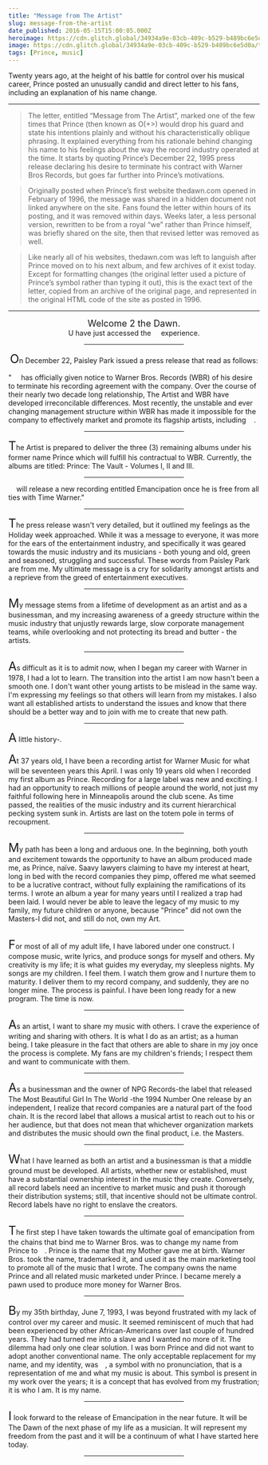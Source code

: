 ```yaml
---
title: "Message from The Artist"
slug: message-from-the-artist
date_published: 2016-05-15T15:00:05.000Z
heroimage: https://cdn.glitch.global/34934a9e-03cb-409c-b529-b489bc6e5d0a/the-dawn-postcard.png?v=1744347797661
image: https://cdn.glitch.global/34934a9e-03cb-409c-b529-b489bc6e5d0a/the-dawn-postcard.png?v=1744347797661
tags: [Prince, music]
---
```


Twenty years ago, at the height of his battle for control over his musical career, Prince posted an unusually candid and direct letter to his fans, including an explanation of his name change.

---

> The letter, entitled “Message from The Artist”, marked one of the few times that Prince (then known as O(+>) would drop his guard and state his intentions plainly and without his characteristically oblique phrasing. It explained everything from his rationale behind changing his name to his feelings about the way the record industry operated at the time. It starts by quoting Prince’s December 22, 1995 press release declaring his desire to terminate his contract with Warner Bros Records, but goes far further into Prince’s motivations.

> Originally posted when Prince’s first website thedawn.com opened in February of 1996, the message was shared in a hidden document not linked anywhere on the site. Fans found the letter within hours of its posting, and it was removed within days. Weeks later, a less personal version, rewritten to be from a royal “we” rather than Prince himself, was briefly shared on the site, then that revised letter was removed as well.

> Like nearly all of his websites, thedawn.com was left to languish after Prince moved on to his next album, and few archives of it exist today. Except for formatting changes (the original letter used a picture of Prince’s symbol rather than typing it out), this is the exact text of the letter, copied from an archive of the original page, and represented in the original HTML code of the site as posted in 1996.

---

<center>
<p>
<font size=4>Welcome 2 the Dawn.</font><br>
U have just accessed the <img src="https://cdn.glitch.global/34934a9e-03cb-409c-b529-b489bc6e5d0a/symbol.gif?v=1744349088819" height=10 width=12 style="display: inline; border: none; width: 12px; height: 10px;"> experience.
<p>
<hr noshade size=1 width=200>
<p>

<font size=5>O</font>n December 22, Paisley Park issued a press release that read as follows:

<p>
</center>
"<img src="https://cdn.glitch.global/34934a9e-03cb-409c-b529-b489bc6e5d0a/symbol.gif?v=1744349088819" height=14 width=15 style="display: inline; border: none; width: 15px; height: 14px;"> has officially given notice to Warner Bros. Records (WBR) of his desire 
to terminate his recording agreement with the company.  Over the course of 
their nearly two decade long relationship, The Artist and WBR have 
developed irreconcilable differences.  Most recently, the unstable and 
ever changing management structure within WBR has made it impossible for 
the company to effectively market and promote its flagship artists, 
including <img src="https://cdn.glitch.global/34934a9e-03cb-409c-b529-b489bc6e5d0a/symbol.gif?v=1744349088819" height=10 width=12 style="display: inline; border: none; width: 12px; height: 10px;">.<p>
<center>
<hr noshade size=1 width=200>
<p>
</center>
<font size=5>T</font>he Artist is prepared to deliver the three (3) remaining albums under his 
former name Prince which will fulfill his contractual to WBR.  Currently, 
the albums are titled: Prince: The Vault - Volumes I, II and III.<p>
<center>
<hr noshade size=1 width=200>
<p>
</center>
<img src="https://cdn.glitch.global/34934a9e-03cb-409c-b529-b489bc6e5d0a/symbol.gif?v=1744349088819" height=10 width=12 style="display: inline; border: none; width: 12px; height: 10px;"> will release a new recording entitled Emancipation once he is free from 
all ties with Time Warner."<p>
<center>
<hr noshade size=1 width=200>
<p>
</center>
<font size=5>T</font>he press release wasn't very detailed, but it outlined my feelings as the 
Holiday week approached.   While it was a message to everyone, it was more 
for the ears of the entertainment industry, and specifically it was geared 
towards the music industry and its musicians - both young and old, green 
and seasoned, struggling and successful.  These words from Paisley Park 
are from me.  My ultimate message is a cry for solidarity amongst artists 
and a reprieve from the greed of entertainment executives.<p>
<center>
<hr noshade size=1 width=200>
<p>
</center>
<font size=5>M</font>y message stems from a lifetime of  development as an artist and as a 
businessman, and my increasing awareness of a greedy structure within the 
music industry that unjustly rewards large, slow corporate management 
teams, while overlooking and not protecting its bread and butter - the 
artists.<p>
<center>
<hr noshade size=1 width=200>
<p>
</center>
<font size=5>A</font>s difficult as it is to admit now, when I began my career with Warner in 
1978, I had a lot to learn.  The transition into the artist I am now 
hasn't been a smooth one.  I don't want other young artists to be mislead 
in the same way.  I'm expressing my feelings so that others will learn 
from my mistakes.  I also want all established artists to understand the 
issues and know that there should be a better way and to join with me to 
create that new path.
<p>
<center>
<hr noshade size=1 width=200>
<p>
</center>
<font size=5>
A</font> little history-.
<p>
<font size=5>A</font>t 37 years old, I have been a recording artist for Warner Music for what 
will be seventeen years this April.  I was only 19 years old when I 
recorded my first album as Prince.   Recording for a large label was new 
and exciting.  I had an opportunity to reach millions of people around the 
world, not just my faithful following here in Minneapolis around the club 
scene.  As time passed, the realities of the music industry and its 
current hierarchical pecking system sunk in.  Artists are last on the 
totem pole in terms of recoupment.<p> 
<center>
<hr noshade size=1 width=200>
<p>
</center>
<font size=5>M</font>y path has been a long and arduous one.  In the beginning, both youth and 
excitement towards the opportunity to have an album produced made me, as 
Prince, naïve.  Saavy lawyers claiming to have my interest at heart, long 
in bed with the record companies they pimp, offered me what seemed to be a 
lucrative contract, without fully explaining the ramifications of its 
terms.  I wrote an album a year for many years until I realized a trap had 
been laid.  I would never be able to leave the legacy of my music to my 
family, my future children or anyone, because "Prince" did not own the 
Masters-I did not, and still do not, own my Art.<p> 
<center>
<hr noshade size=1 width=200>
<p>
</center>
<font size=5>
F</font>or most of all of my adult life, I have labored under one construct.  I 
compose music, write lyrics, and produce songs for myself and others.  My 
creativity is my life; it is what guides my everyday, my sleepless 
nights.  My songs are my children.  I feel them.  I watch them grow and I 
nurture them to maturity.  I deliver them to my record company, and 
suddenly, they are no longer mine.  The process is painful.  I have been 
long ready for a new program.  The time is now.<p> 
<center>
<hr noshade size=1 width=200>
<p>
</center>
<font size=5>A</font>s an artist, I want to share my music with others.  I crave the 
experience of writing and sharing with others.  It is what I do as an 
artist; as a human being.  I take pleasure in the fact that others are 
able to share in my joy once the process is complete.  My fans are my 
children's friends; I respect them and want to communicate with them.<p> 
<center>
<hr noshade size=1 width=200>
<p>
</center>
<font size=5>A</font>s a businessman and the owner of NPG Records-the label that released The 
Most Beautiful Girl In The World -the 1994 Number One release by an 
independent, I realize that record companies are a natural part of the 
food chain.  It is the record label that allows a musical artist to reach 
out to his or her audience, but that does not mean that whichever 
organization markets and distributes the music should own the final 
product, i.e. the Masters.<p> 
<center>
<hr noshade size=1 width=200>
<p>
</center>
<font size=5>W</font>hat I have learned as both an artist and a businessman is that a middle 
ground must be developed.  All artists, whether new or established, must 
have a substantial ownership interest in the music they create.  
Conversely, all record labels need an incentive to market music and push 
it thorough their distribution systems; still, that incentive should not 
be ultimate control.  Record labels have no right to enslave the creators.<p> 
<center>
<hr noshade size=1 width=200>
<p>
</center>
<font size=5>T</font>he first step I have taken towards the ultimate goal of emancipation from 
the chains that bind me to Warner Bros. was to change my name from Prince 
to <img src="https://cdn.glitch.global/34934a9e-03cb-409c-b529-b489bc6e5d0a/symbol.gif?v=1744349088819" width=10 height=12 style="display: inline; border: none; width: 10px; height: 12px;">.  Prince is the name that my Mother gave me at birth.  Warner Bros. 
took the name, trademarked it, and used it as the main marketing tool to 
promote all of the music that I wrote. The company owns the name Prince 
and all related music marketed under Prince.  I became merely a pawn used 
to produce more money for Warner Bros.<p> 
<center>
<hr noshade size=1 width=200>
<p>
</center>
<font size=5>B</font>y my 35th birthday, June 7, 1993, I was beyond frustrated with my lack of 
control over my career and music. It seemed reminiscent of much that had 
been experienced by other African-Americans over last couple of hundred 
years.  They had turned me into a slave and I wanted no more of it.  The 
dilemma had only one clear solution.  I was born Prince and did not want 
to adopt another conventional name.  The only acceptable replacement for 
my name, and my identity, was <img src="https://cdn.glitch.global/34934a9e-03cb-409c-b529-b489bc6e5d0a/symbol.gif?v=1744349088819" width=10 height=12 style="display: inline; border: none; width: 10px; height: 12px;">, a symbol with no pronunciation, that is a 
representation of me and what my music is about.  This symbol is present 
in my work over the years; it is a concept that has evolved from my 
frustration; it is who I am.  It is my name.<p> 
<center>
<hr noshade size=1 width=200>
<p>
</center>
<font size=5>I</font> look forward to the release of Emancipation in the near future.  It will 
be The Dawn of the next phase of my life as a musician.  It will represent 
my freedom from the past and it will be a continuum of what I have started 
here today.  
<p>
<center>
<hr noshade size=1 width=200>
<p>
</center>
